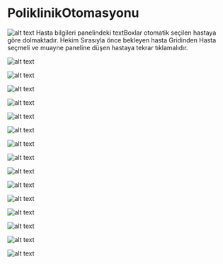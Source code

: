 # PoliklinikOtomasyonu

![alt text](https://raw.githubusercontent.com/Darkksideyoda/Darkksideyoda.github.io/master/Urlimages/first1.png)
Hasta bilgileri panelindeki textBoxlar otomatik seçilen hastaya göre dolmaktadır. Hekim Sırasıyla önce bekleyen hasta Gridinden
Hasta seçmeli ve muayne paneline düşen hastaya tekrar tıklamalıdır.



![alt text](https://raw.githubusercontent.com/Darkksideyoda/Darkksideyoda.github.io/master/Urlimages/second.png)



![alt text](https://raw.githubusercontent.com/Darkksideyoda/Darkksideyoda.github.io/master/Urlimages/third.png)



![alt text](https://raw.githubusercontent.com/Darkksideyoda/Darkksideyoda.github.io/master/Urlimages/fourth.png)


![alt text](https://raw.githubusercontent.com/Darkksideyoda/Darkksideyoda.github.io/master/Urlimages/fifth.png)



![alt text](https://raw.githubusercontent.com/Darkksideyoda/Darkksideyoda.github.io/master/Urlimages/sixth.png)



![alt text](https://raw.githubusercontent.com/Darkksideyoda/Darkksideyoda.github.io/master/Urlimages/seventh.png)


![alt text](https://raw.githubusercontent.com/Darkksideyoda/Darkksideyoda.github.io/master/Urlimages/eigth.png)



![alt text](https://raw.githubusercontent.com/Darkksideyoda/Darkksideyoda.github.io/master/Urlimages/nineth.png)



![alt text](https://raw.githubusercontent.com/Darkksideyoda/Darkksideyoda.github.io/master/Urlimages/tenth.png)


![alt text](https://raw.githubusercontent.com/Darkksideyoda/Darkksideyoda.github.io/master/Urlimages/eleventh.png)

![alt text](https://raw.githubusercontent.com/Darkksideyoda/Darkksideyoda.github.io/master/Urlimages/twelth.png)


![alt text](https://raw.githubusercontent.com/Darkksideyoda/Darkksideyoda.github.io/master/Urlimages/thirteenth.png)

![alt text](https://raw.githubusercontent.com/Darkksideyoda/Darkksideyoda.github.io/master/Urlimages/fourteenth.png)


![alt text](https://raw.githubusercontent.com/Darkksideyoda/Darkksideyoda.github.io/master/Urlimages/bakis.png)


![alt text](https://raw.githubusercontent.com/Darkksideyoda/Darkksideyoda.github.io/master/Urlimages/fiveteenth.png)


